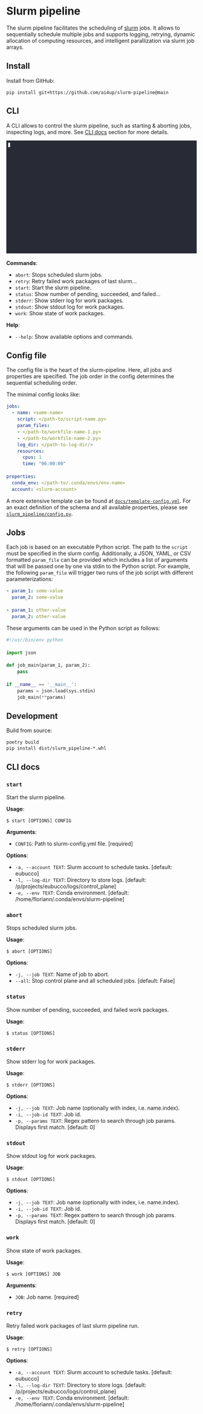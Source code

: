 # Slurm pipeline
The slurm pipeline facilitates the scheduling of [slurm](https://slurm.schedmd.com/overview.html) jobs. It allows to sequentially schedule multiple jobs and supports logging, retrying, dynamic allocation of computing resources, and intelligent parallization via slurm job arrays.


## Install
Install from GitHub:
```
pip install git+https://github.com/ai4up/slurm-pipeline@main
```


## CLI
A CLI allows to control the slurm pipeline, such as starting & aborting jobs, inspecting logs, and more. See [CLI docs](#cli-docs) section for more details.

<!-- agg --speed=1.5 --cols=100 --rows=25 --font-size=24 docs/slurm-pipeline-demo.cast docs/slurm-pipeline-demo.gif -->
![](./docs/slurm-pipeline-demo.gif)


**Commands**:

* `abort`: Stops scheduled slurm jobs.
* `retry`: Retry failed work packages of last slurm...
* `start`: Start the slurm pipeline.
* `status`: Show number of pending, succeeded, and failed...
* `stderr`: Show stderr log for work packages.
* `stdout`: Show stdout log for work packages.
* `work`: Show state of work packages.

**Help**:

* `--help`: Show available options and commands.


## Config file
The config file is the heart of the slurm-pipeline. Here, all jobs and properties are specified. The job order in the config determines the sequential scheduling order. 

The minimal config looks like:
```yaml
jobs:
  - name: <some-name>
    script: </path-to/script-name.py>
    param_files:
    - </path-to/workfile-name-1.py>
    - </path-to/workfile-name-2.py>
    log_dir: </path-to-log-dir/>
    resources:
      cpus: 1
      time: "06:00:00"

properties:
  conda_env: </path-to/.conda/envs/env-name>
  account: <slurm-account>
```
A more extensive template can be found at [`docs/template-config.yml`](./docs/template-config.yml). For an exact definition of the schema and all available properties, please see [`slurm_pipeline/config.py`](./slurm_pipeline/config.py).

## Jobs
Each job is based on an executable Python script. The path to the `script` must be specified in the slurm config. Additionally, a JSON, YAML, or CSV formatted `param_file` can be provided which includes a list of arguments that will be passed one by one via stdin to the Python script. For example, the following `param_file` will trigger two runs of the job script with different parameterizations:
```yaml
- param_1: some-value
  param_2: some-value

- param_1: other-value
  param_2: other-value
```
 These arguments can be used in the Python script as follows: 
```Python
#!/usr/bin/env python

import json

def job_main(param_1, param_2):
    pass

if __name__ == '__main__':
    params = json.load(sys.stdin)
    job_main(**params)
```


## Development

Build from source:
```
poetry build
pip install dist/slurm_pipeline-*.whl
```


## CLI docs


### `start`

Start the slurm pipeline.

**Usage**:

```console
$ start [OPTIONS] CONFIG
```

**Arguments**:

* `CONFIG`: Path to slurm-config.yml file.  [required]

**Options**:

* `-a, --account TEXT`: Slurm account to schedule tasks.  [default: eubucco]
* `-l, --log-dir TEXT`: Directory to store logs.  [default: /p/projects/eubucco/logs/control_plane]
* `-e, --env TEXT`: Conda environment.  [default: /home/floriann/.conda/envs/slurm-pipeline]


### `abort`

Stops scheduled slurm jobs.

**Usage**:

```console
$ abort [OPTIONS]
```

**Options**:

* `-j, --job TEXT`: Name of job to abort.
* `--all`: Stop control plane and all scheduled jobs.  [default: False]



### `status`

Show number of pending, succeeded, and failed work packages.

**Usage**:

```console
$ status [OPTIONS]
```


### `stderr`

Show stderr log for work packages.

**Usage**:

```console
$ stderr [OPTIONS]
```

**Options**:

* `-j, --job TEXT`: Job name (optionally with index, i.e. name.index).
* `-i, --job-id TEXT`: Job id.
* `-p, --params TEXT`: Regex pattern to search through job params. Displays first match.  [default: 0]

### `stdout`

Show stdout log for work packages.

**Usage**:

```console
$ stdout [OPTIONS]
```

**Options**:

* `-j, --job TEXT`: Job name (optionally with index, i.e. name.index).
* `-i, --job-id TEXT`: Job id.
* `-p, --params TEXT`: Regex pattern to search through job params. Displays first match.  [default: 0]


### `work`

Show state of work packages.

**Usage**:

```console
$ work [OPTIONS] JOB
```

**Arguments**:

* `JOB`: Job name.  [required]


### `retry`

Retry failed work packages of last slurm pipeline run.

**Usage**:

```console
$ retry [OPTIONS]
```

**Options**:

* `-a, --account TEXT`: Slurm account to schedule tasks.  [default: eubucco]
* `-l, --log-dir TEXT`: Directory to store logs.  [default: /p/projects/eubucco/logs/control_plane]
* `-e, --env TEXT`: Conda environment.  [default: /home/floriann/.conda/envs/slurm-pipeline]
